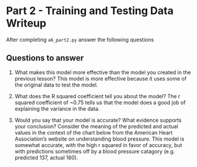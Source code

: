 # Part 2 - Training and Testing Data Writeup

After completing `a6_part2.py` answer the following questions

## Questions to answer

1. What makes this model more effective than the model you created in the previous lesson?
This model is more effective because it uses some of the original data to test the model.

2. What does the R squared coefficient tell you about the model?
The r squared coefficient of ~0.75 tells us that the model does a good job of explaining the variance in the data.

3. Would you say that your model is accurate? What evidence supports your conclusion? Consider the meaning of the predicted and actual values in the context of the chart below from the American Heart Association’s website on understanding blood pressure.
This model is somewhat accurate, with the high r squared in favor of accuracy, but with predictions sometimes off by a blood pressure catagory (e.g. predicted 137, actual 160).